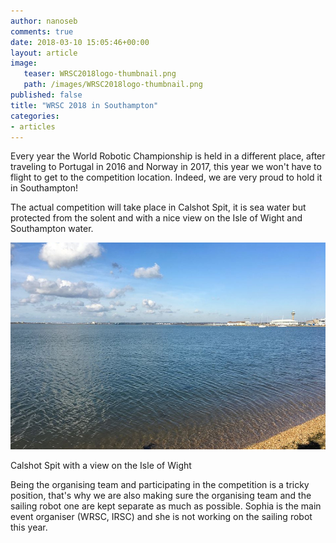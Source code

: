 ```yaml
---
author: nanoseb
comments: true
date: 2018-03-10 15:05:46+00:00
layout: article
image:
   teaser: WRSC2018logo-thumbnail.png
   path: /images/WRSC2018logo-thumbnail.png
published: false
title: "WRSC 2018 in Southampton"
categories:
- articles
---
```


Every year the World Robotic Championship is held in a different place, after traveling to Portugal in 2016 and Norway in 2017, this year we won't have to flight to get to the competition location. Indeed, we are very proud to hold it in Southampton!

The actual competition will take place in Calshot Spit, it is sea water but protected from the solent and with a nice view on the Isle of Wight and Southampton water.

![Calshot with a view on the Isle of Wight](/images/calshot.jpg)

Calshot Spit with a view on the Isle of Wight

Being the organising team and participating in the competition is a tricky position, that's why we are also making sure the organising team and the sailing robot one are kept separate as much as possible. Sophia is the main event organiser (WRSC, IRSC) and she is not working on the sailing robot this year.
